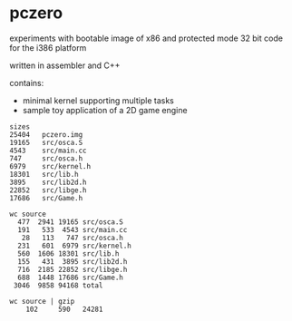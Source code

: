 # pczero
experiments with bootable image of x86 and protected mode 32 bit code for the i386 platform

written in assembler and C++

contains:
* minimal kernel supporting multiple tasks
* sample toy application of a 2D game engine

```
sizes
25404   pczero.img
19165   src/osca.S
4543    src/main.cc
747     src/osca.h
6979    src/kernel.h
18301   src/lib.h
3895    src/lib2d.h
22852   src/libge.h
17686   src/Game.h

wc source
  477  2941 19165 src/osca.S
  191   533  4543 src/main.cc
   28   113   747 src/osca.h
  231   601  6979 src/kernel.h
  560  1606 18301 src/lib.h
  155   431  3895 src/lib2d.h
  716  2185 22852 src/libge.h
  688  1448 17686 src/Game.h
 3046  9858 94168 total

wc source | gzip
    102     590   24281
```